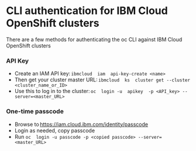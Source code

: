 # CLI authentication for IBM Cloud OpenShift clusters

There are a few methods for authenticating the oc CLI against IBM Cloud OpenShift clusters 

### API Key

* Create an IAM API key: `ibmcloud  iam  api-key-create <name>`
* Then get your cluster master URL: `ibmcloud  ks  cluster get --cluster <cluster_name_or_ID>`
* Use this to log in to the cluster: `oc  login -u  apikey  -p <API_key> --server=<master_URL>`

### One-time passcode

* Browse to https://iam.cloud.ibm.com/identity/passcode
* Login as needed, copy passcode
* Run `oc  login -u passcode -p <copied passcode> --server=<master_URL>`
